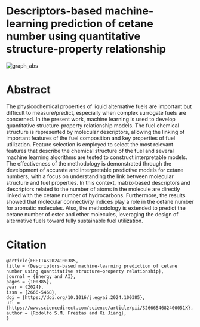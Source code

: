 # Descriptors-based machine-learning prediction of cetane number using quantitative structure-property relationship

![graph_abs](https://github.com/RodolfosmFreitas/AI-SyntheticFuel/assets/142793854/bfd2c434-7a6d-40f4-8963-0c291ff77eba)


# Abstract
The physicochemical properties of liquid alternative fuels are important but
difficult to measure/predict, especially when complex surrogate fuels are concerned.
In the present work, machine learning is used to develop quantitative
structure-property relationship models. The fuel chemical structure is represented
by molecular descriptors, allowing the linking of important features of
the fuel composition and key properties of fuel utilization. Feature selection
is employed to select the most relevant features that describe the chemical
structure of the fuel and several machine learning algorithms are tested
to construct interpretable models. The effectiveness of the methodology is
demonstrated through the development of accurate and interpretable predictive
models for cetane numbers, with a focus on understanding the link
between molecular structure and fuel properties. In this context, matrix-based
descriptors and descriptors related to the number of atoms in the
molecule are directly linked with the cetane number of hydrocarbons. Furthermore,
the results showed that molecular connectivity indices play a role
in the cetane number for aromatic molecules. Also, the methodology is extended
to predict the cetane number of ester and ether molecules, leveraging
the design of alternative fuels toward fully sustainable fuel utilization.

# Citation
```
@article{FREITAS2024100385, 
title = {Descriptors-based machine-learning prediction of cetane number using quantitative structure–property relationship}, 
journal = {Energy and AI}, 
pages = {100385}, 
year = {2024}, 
issn = {2666-5468}, 
doi = {https://doi.org/10.1016/j.egyai.2024.100385}, 
url = {https://www.sciencedirect.com/science/article/pii/S266654682400051X}, 
author = {Rodolfo S.M. Freitas and Xi Jiang}, 
}
```

